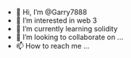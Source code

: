 - 👋 Hi, I’m @Garry7888
- 👀 I’m interested in web 3
- 🌱 I’m currently learning solidity
- 💞️ I’m looking to collaborate on ...
- 📫 How to reach me ...

<!---
Garry7888/Garry7888 is a ✨ special ✨ repository because its `README.md` (this file) appears on your GitHub profile.
You can click the Preview link to take a look at your changes.
--->
